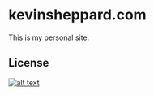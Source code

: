 # kevinsheppard.com

This is my personal site.

## License

[![alt text](https://mirrors.creativecommons.org/presskit/buttons/88x31/png/by-nc-nd.png "CC-BY-NC-ND")](https://creativecommons.org/licenses/by-nc-nd/4.0/)

